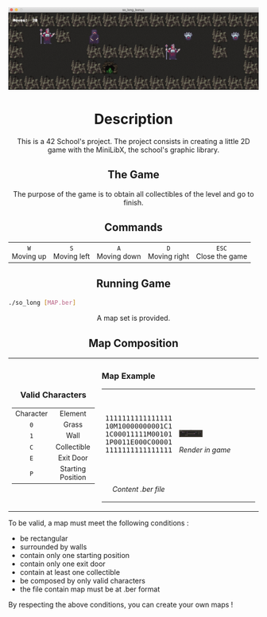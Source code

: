 <p align="center">
	<img src="/sprites/readme.png">
</p>

<h1 align="center">
	Description
</h1>
<p align="center">
	This is a 42 School's project. The project consists in creating a little 2D game with the MiniLibX, the school's graphic library.
</p>

<h2 align="center">
	The Game
</h2>
<p align="center">
	The purpose of the game is to obtain all collectibles of the level and go to finish.
</p>

<h2 align="center">
	Commands
</h2>
<table>
	<tr>
		<td align="center"><code>W</code><br>Moving up</td>
		<td align="center"><code>S</code><br>Moving left</td>
		<td align="center"><code>A</code><br>Moving down</td>
		<td align="center"><code>D</code><br>Moving right</td>
		<td align="center"><code>ESC</code><br>Close the game</td>
	</tr>
</table>

<h2 align="center">
	Running Game
</h2>

```bash
./so_long [MAP.ber]
```

<p align="center">
	A map set is provided.
</p>

<h2 align="center">
	Map Composition
</h2>
<table align="center">
	<tr>
		<td>
			<h3 align="center">
				Valid Characters
			</h3>
			<table align="center">
				<tr>
					<td align="center">Character</td><td align="center">Element</td>
				</tr>
				<tr>
					<td align="center"><code>0</code></td><td align="center">Grass</td>
				</tr>
				<tr>
					<td align="center"><code>1</code></td><td align="center">Wall</td>
				</tr>
				<tr>
					<td align="center"><code>C</code></td><td align="center">Collectible</td>
				</tr>
				<tr>
					<td align="center"><code>E</code></td><td align="center">Exit Door</td>
				</tr>
				<tr>
					<td align="center"><code>P</code></td><td align="center">Starting Position</td>
				</tr>
			</table>
		</td>
		<td>
			<table align="center">
				<h3>
					Map Example
				</h3>
				<tr>
					<td><br><br>
						<pre align="center">
1111111111111111
10M10000000001C1
1C00011111M00101
1P0011E000C00001
1111111111111111</pre><br><br>
						<p align="center">
							<i>Content .ber file</i>
						</p>
					</td>
					<td>
						<img src="/sprites/readme.png"  width="32%">
						<p>
							<i>Render in game</i>
						</p>
					</td>
				</tr>
			</table>
		</td>
	</tr>
</table>

<p>
	To be valid, a map must meet the following conditions :
	<ul>
		<li>be rectangular</li>
		<li>surrounded by walls</li>
		<li>contain only one starting position</li>
		<li>contain only one exit door</li>
		<li>contain at least one collectible</li>
		<li>be composed by only valid characters</li>
		<li>the file contain map must be at .ber format</li>
	</ul>
</p>
<p>
	By respecting the above conditions, you can create your own maps !
</p>
